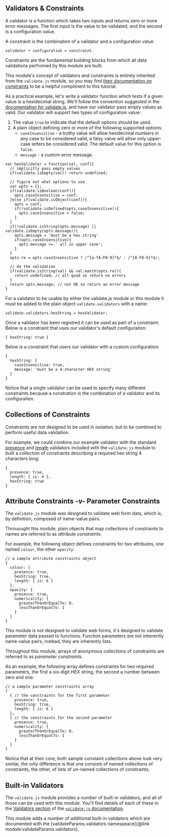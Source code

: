 ## Validators & Constraints

A validator is a function which takes two inputs and returns zero or more error
messages. The first input is the value to be validated, and the second is a
configuration value.

A constraint is the combination of a validator and a configuration value:

```
validator + configuration = constraint.
```

Constraints are the fundamental building blocks from which all data validations
perfromed by this module are built.

This module's concept of validators and constraints is entirely inherited from
the `validate.js` module, so you may find
[their documentation on constraints](https://validatejs.org/#constraints) to be
a helpful compliment to this tutorial.

As a practical example, let's write a validator function which tests if a given
value is a hexidecimal string. We'll follow the convention suggested in the
[documentation for validate.js](https://validatejs.org/), and have our
validator pass empty values as valid. Our validator will support two types of
configuration value:

1. The value `true` to indicate that the default options should be used.
1. A plain object defining zero or more of the following supported options:
   * `caseInsensitive` - a truthy value will allow hexidecimal numbers in
     any case to be considered valid, a falsy value will allow only upper-case
	 letters be considered valid. The default value for this option is `false`.
   * `message` - a custom error message.

```
var hexValidator = function(val, conf){
  // implicitly pass empty values
  if(validate.isEmpty(val)) return undefined;
  
  // figure out what options to use
  var opts = {};
  if(validate.isBoolean(conf)){
    opts.caseInsensitive = conf;
  }else if(validate.isObject(conf)){
    opts = conf;
	if(!validate.isDefined(opts.caseInsensitive)){
	  opts.caseInsensitive = false;
	}
  }
  if(!validate.isString(opts.message) || validate.isEmpty(opts.message)){
    opts.message = 'must be a hex string'
    if(opts.caseInsensitive){
	  opts.message += ' all in upper case';
	}
  }
  opts.re = opts.caseInsensitive ? /^[a-fA-F0-9]*$/ : /^[A-F0-9]*$/;
  
  // do the validation
  if(validate.isString(val) && val.match(opts.re)){
    return undefined; // all good so return no errors
  }
  return opts.message; // not OK so return an error message
}
```

For a validator to be usable by either the validate.js module or this module
it must be added to the plain object `validate.validators` with a name:

```
validate.validators.hexString = hexValidator;
```

Once a validator has been registred it can be used as part of a constraint.
Below is a constraint that uses our validator's default configuraiton:

```
{ hexString: true }
```

Below is a constraint that users our validator with a custom configuration:

```
{
  hexString: {
    caseInsensitive: true,
	message: 'must be a 4-character HEX string'
  }
}
```

Notice that a single validator can be used to specify many different
constraints because a constration is the combination of a validator and its
configuraiton.

## Collections of Constraints

Constraints are not designed to be used in isolation, but to be combined to
perform useful data validation.

For example, we could combine our example validator with the standard
[presence](https://validatejs.org/#validators-presence)
and [length](https://validatejs.org/#validators-length) validators included
with the `validate.js` module to built a collection of constraints describing a
required hex string 4 characters long:

```
{
  presence: true,
  length: { is: 4 },
  hexString: true
}
```

## Attribute Constraints -v- Parameter Constraints

The `validate.js` module was designed to validate web form data, which is,
by definition, composed of name-value pairs.

Throuought this module, plain objects that map collections of constraints to
names are referred to as *attribute constraints*.

For example, the following object defines constraints for two attributes, one
named `colour`, the other
`opacity`:

```
// a sample attribute constraints object
{
  colour: {
    presence: true,
	hexString: true,
	length: { is: 6 }
  },
  opacity: {
    presence: true,
	numericality: {
	  greaterThanOrEqualTo: 0,
	  lessThanOrEqualTo: 1
	}
  }
}
```

This module is not designed to validate web forms, it's designed to validate
parameter data passed to functions. Function parameters are not inherently
name-value pairs, instead, they are inherently lists.

Throughout this module, arrays of anonymous collections of constraints are
referred to as *parameter constraints*.

As an example, the following array defines constraints for two required
parameters, the first a six-digit HEX string, the second a number between
zero and one:

```
// a sample parameter constraints array
[
  { // the constraints for the first parameter
    presence: true,
	hexString: true,
	length: { is: 6 }
  },
  { // the constraints for the second parameter
    presence: true,
	numericality: {
	  greaterThanOrEqualTo: 0,
	  lessThanOrEqualTo: 1
	}
  }
]
```

Notice that at their core, both sample constaint collections above look very
similar, the only difference is that one consists of named collections of
constraints, the other, of lists of un-named collections of constraints.

## Built-in Validators

The `validate.js` module provides a number of built-in validators, and all of
those can be used with this module. You'll find details of each of these in
the [Validators section](https://validatejs.org/#validators) of the
[`validate.js` documentation](https://validatejs.org/).

This module adds a number of additional built-in validators which are
documented with the
[validateParams.validators namespeace]{@link module:validateParams.validators}.